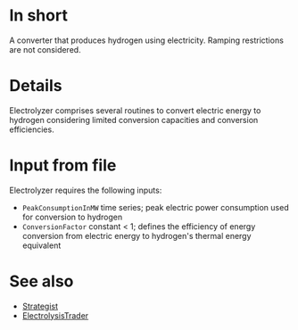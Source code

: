 # In short
A converter that produces hydrogen using electricity.
Ramping restrictions are not considered.

# Details
Electrolyzer comprises several routines to convert electric energy to hydrogen considering limited conversion capacities and conversion efficiencies. 

# Input from file
Electrolyzer requires the following inputs:
* `PeakConsumptionInMW` time series; peak electric power consumption used for conversion to hydrogen
* `ConversionFactor` constant < 1; defines the efficiency of energy conversion from electric energy to hydrogen's thermal energy equivalent

# See also
* [Strategist](./ElectrolyzerStrategist)
* [ElectrolysisTrader](../Agents/ElectrolysisTrader)